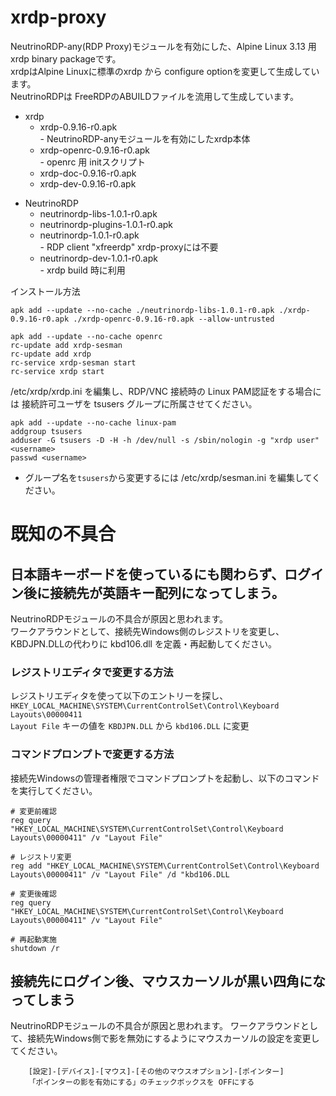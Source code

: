 # xrdp-proxy
NeutrinoRDP-any(RDP Proxy)モジュールを有効にした、Alpine Linux 3.13 用 xrdp binary packageです。  
xrdpはAlpine Linuxに標準のxrdp から configure optionを変更して生成しています。  
NeutrinoRDPは FreeRDPのABUILDファイルを流用して生成しています。

- xrdp  
  - xrdp-0.9.16-r0.apk  
        - NeutrinoRDP-anyモジュールを有効にしたxrdp本体  
  - xrdp-openrc-0.9.16-r0.apk  
        - openrc 用 initスクリプト  
  - xrdp-doc-0.9.16-r0.apk  
  - xrdp-dev-0.9.16-r0.apk  

* NeutrinoRDP  
   - neutrinordp-libs-1.0.1-r0.apk      
   - neutrinordp-plugins-1.0.1-r0.apk     
   - neutrinordp-1.0.1-r0.apk  
          - RDP client "xfreerdp" xrdp-proxyには不要  
   - neutrinordp-dev-1.0.1-r0.apk  
          - xrdp build 時に利用  

インストール方法  
```APKBUILD:title
apk add --update --no-cache ./neutrinordp-libs-1.0.1-r0.apk ./xrdp-0.9.16-r0.apk ./xrdp-openrc-0.9.16-r0.apk --allow-untrusted

apk add --update --no-cache openrc 
rc-update add xrdp-sesman
rc-update add xrdp
rc-service xrdp-sesman start
rc-service xrdp start
```

/etc/xrdp/xrdp.ini を編集し、RDP/VNC 接続時の Linux PAM認証をする場合には
接続許可ユーザを tsusers グループに所属させてください。
```
apk add --update --no-cache linux-pam
addgroup tsusers
adduser -G tsusers -D -H -h /dev/null -s /sbin/nologin -g "xrdp user" <username>
passwd <username>
```
- グループ名を`tsusers`から変更するには /etc/xrdp/sesman.ini を編集してください。

# 既知の不具合
##  日本語キーボードを使っているにも関わらず、ログイン後に接続先が英語キー配列になってしまう。
   NeutrinoRDPモジュールの不具合が原因と思われます。  
   ワークアラウンドとして、接続先Windows側のレジストリを変更し、KBDJPN.DLLの代わりに kbd106.dll を定義・再起動してください。  

### レジストリエディタで変更する方法
レジストリエディタを使って以下のエントリーを探し、  
`HKEY_LOCAL_MACHINE\SYSTEM\CurrentControlSet\Control\Keyboard Layouts\00000411`  
`Layout File` キーの値を `KBDJPN.DLL` から `kbd106.DLL` に変更  

### コマンドプロンプトで変更する方法
接続先Windowsの管理者権限でコマンドプロンプトを起動し、以下のコマンドを実行してください。
```
# 変更前確認
reg query  "HKEY_LOCAL_MACHINE\SYSTEM\CurrentControlSet\Control\Keyboard Layouts\00000411" /v "Layout File" 

# レジストリ変更
reg add "HKEY_LOCAL_MACHINE\SYSTEM\CurrentControlSet\Control\Keyboard Layouts\00000411" /v "Layout File" /d "kbd106.DLL

# 変更後確認
reg query  "HKEY_LOCAL_MACHINE\SYSTEM\CurrentControlSet\Control\Keyboard Layouts\00000411" /v "Layout File" 

# 再起動実施
shutdown /r 
```

## 接続先にログイン後、マウスカーソルが黒い四角になってしまう
  NeutrinoRDPモジュールの不具合が原因と思われます。
   ワークアラウンドとして、接続先Windows側で影を無効にするようにマウスカーソルの設定を変更してください。
```
	[設定]-[デバイス]-[マウス]-[その他のマウスオプション]-[ポインター]
	「ポインターの影を有効にする」のチェックボックスを OFFにする
```

